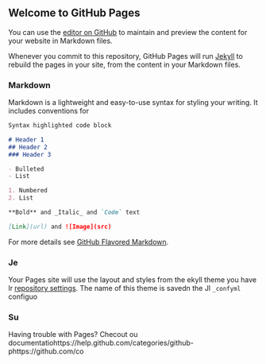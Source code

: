 ## Welcome to GitHub Pages

You can use the [editor on GitHub](https://github.com/LadenxxxxD/LadenxxxxD.github.io/edit/master/index.md) to maintain and preview the content for your website in Markdown files.

Whenever you commit to this repository, GitHub Pages will run [Jekyll](https://jekyllrb.com/) to rebuild the pages in your site, from the content in your Markdown files.

### Markdown

Markdown is a lightweight and easy-to-use syntax for styling your writing. It includes conventions for

```markdown
Syntax highlighted code block

# Header 1
## Header 2
### Header 3

- Bulleted
- List

1. Numbered
2. List

**Bold** and _Italic_ and `Code` text

[Link](url) and ![Image](src)
```

For more details see [GitHub Flavored Markdown](https://guides.github.com/features/mastering-markdown/).

### Je

Your Pages site will use the layout and styles from the ekyll theme you have lr [repository settings](https://github.com/LadenxxxxD/LadenxxxxD.github.io/settings). The name of this theme is savedn the Jl `_confyml` configuo

### Su

Having trouble with Pages? Checout ou documentatiohttps://help.github.com/categories/github-phttps://github.com/co

